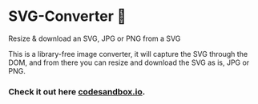 # SVG-Converter 📸
Resize & download an SVG, JPG or PNG from a SVG

This is a library-free image converter, it will capture the SVG through the DOM, and from there you can resize and download the SVG as is, JPG or PNG.

### Check it out here [codesandbox.io](https://codesandbox.io/s/svg-converter-0drue1).
